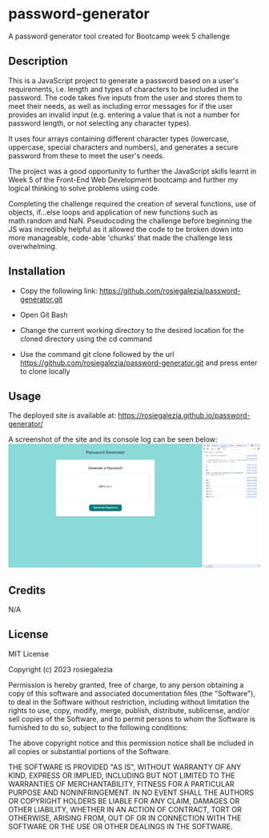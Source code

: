 # password-generator
A password generator tool created for Bootcamp week 5 challenge

## Description

This is a JavaScript project to generate a password based on a user's requirements, i.e. length and types of characters to be included in the password. The code takes five inputs from the user and stores them to meet their needs, as well as including error messages for if the user provides an invalid input (e.g. entering a value that is not a number for password length, or not selecting any character types).

It uses four arrays containing different character types (lowercase, uppercase, special characters and numbers), and generates a secure password from these to meet the user's needs. 

The project was a good opportunity to further the JavaScript skills learnt in Week 5 of the Front-End Web Development bootcamp and further my logical thinking to solve problems using code. 

Completing the challenge required the creation of several functions, use of objects, if...else loops and application of new functions such as math.random and NaN. Pseudocoding the challenge before beginning the JS was incredibly helpful as it allowed the code to be broken down into more manageable, code-able 'chunks' that made the challenge less overwhelming.

## Installation

* Copy the following link: https://github.com/rosiegalezia/password-generator.git

* Open Git Bash

* Change the current working directory to the desired location for the cloned directory using the cd command

* Use the command git clone followed by the url https://github.com/rosiegalezia/password-generator.git and press enter to clone locally

## Usage

The deployed site is available at: https://rosiegalezia.github.io/password-generator/

A screenshot of the site and its console log can be seen below: ![A teal site containing a white box with a password in the middle](starter/Screenshot.png)

## Credits

N/A

## License

MIT License

Copyright (c) 2023 rosiegalezia

Permission is hereby granted, free of charge, to any person obtaining a copy of this software and associated documentation files (the "Software"), to deal in the Software without restriction, including without limitation the rights to use, copy, modify, merge, publish, distribute, sublicense, and/or sell copies of the Software, and to permit persons to whom the Software is furnished to do so, subject to the following conditions:

The above copyright notice and this permission notice shall be included in all copies or substantial portions of the Software.

THE SOFTWARE IS PROVIDED "AS IS", WITHOUT WARRANTY OF ANY KIND, EXPRESS OR IMPLIED, INCLUDING BUT NOT LIMITED TO THE WARRANTIES OF MERCHANTABILITY, FITNESS FOR A PARTICULAR PURPOSE AND NONINFRINGEMENT. IN NO EVENT SHALL THE AUTHORS OR COPYRIGHT HOLDERS BE LIABLE FOR ANY CLAIM, DAMAGES OR OTHER LIABILITY, WHETHER IN AN ACTION OF CONTRACT, TORT OR OTHERWISE, ARISING FROM, OUT OF OR IN CONNECTION WITH THE SOFTWARE OR THE USE OR OTHER DEALINGS IN THE SOFTWARE.